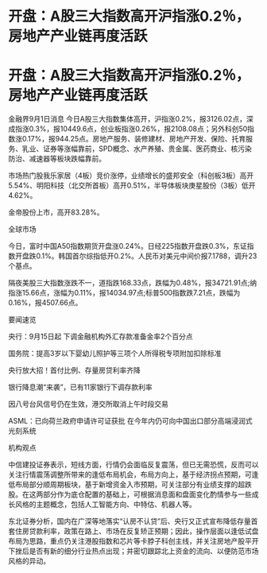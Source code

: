 # 开盘：A股三大指数高开沪指涨0.2％，房地产产业链再度活跃

# 开盘：A股三大指数高开沪指涨0.2％，房地产产业链再度活跃

金融界9月1日消息
今日A股三大指数集体高开，沪指涨0.2%，报3126.02点，深成指涨0.3%，报10449.6点，创业板指涨0.26%，报2108.08点；另外科创50指数涨0.17%，报944.25点。房地产服务、装修建材、房地产开发、保险、托育服务、乳业、证券等涨幅靠前，SPD概念、水产养殖、贵金属、医药商业、核污染防治、减速器等板块跌幅靠前。

市场热门股我乐家居（4板）竞价涨停，业绩增长的盛邦安全（科创板3板）高开5.54%、明阳科技（北交所首板）高开0.51%，半导体板块庚星股份（3板）低开4.62%。

金帝股份上市，高开83.28%。

全球市场

今日，富时中国A50指数期货开盘涨0.24%。日经225指数开盘跌0.3%，东证指数开盘跌0.1%。韩国首尔综指低开0.2%。人民币对美元中间价报7.1788，调升23个基点。

隔夜美股三大指数涨跌不一，道指跌168.33点，跌幅为0.48%，报34721.91点;纳指涨15.66点，涨幅为0.11%，报14034.97点;标普500指数跌7.21点，跌幅为0.16%，报4507.66点。

要闻速览

央行：9月15日起 下调金融机构外汇存款准备金率2个百分点

国务院：提高3岁以下婴幼儿照护等三项个人所得税专项附加扣除标准

央行放大招！首付比例、存量房贷利率齐降

银行降息潮“来袭”，已有11家银行下调存款利率

因八号台风信号仍在生效，港交所取消上午时段交易

ASML：已向荷兰政府申请许可证获批 在今年内仍可向中国出口部分高端浸润式光刻系统

机构观点

中信建投证券表示，短线方面，行情仍会面临反复震荡，但已无需恐慌，反而可以关注行情震荡调整所带来的逢低布局机会，布局方向上，基于经济拐点预期，可逢低布局部分顺周期板块，基于新增资金入市预期，可关注部分有业绩支撑的超跌股。在这两部分作为底仓配置的基础上，可根据消息面和盘面变化酌情参与一些成长风格的主题概念，包括人工智能方向、中特估、机器人等。

东北证券分析，国内在广深等地落实“认房不认贷”后、央行又正式宣布降低存量首套住房贷款利率，政策在路上、市场在反复矫正预期；因此，操作层面以逢低试盘布局为思路，重点仍关注港股指数和芯片等卡脖子科创主线，并关注房地产股平开下挫后是否有新的细分行业热点出现；并密切跟踪北上资金的流向、以便防范市场风格的异动。

